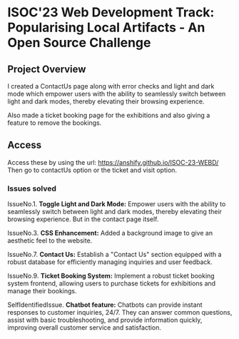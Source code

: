 # ISOC'23 Web Development Track: Popularising Local Artifacts - An Open Source Challenge

## Project Overview

I created a ContactUs page along with error checks and light and dark mode which empower users with the ability to seamlessly switch between light and dark modes, thereby elevating their browsing experience.

Also made a ticket booking page for the exhibitions and also giving a feature to remove the bookings.

## Access

Access these by using the url:  https://anshify.github.io/ISOC-23-WEBD/
Then go to contactUs option or the ticket and visit option.

### Issues solved

IssueNo.1. **Toggle Light and Dark Mode:** Empower users with the ability to seamlessly switch between light and dark modes, thereby elevating their browsing experience. But in the contact page itself.

IssueNo.3. **CSS Enhancement:** Added a background image to give an aesthetic feel to the website.

IssueNo.7. **Contact Us:** Establish a "Contact Us" section equipped with a robust database for efficiently managing inquiries and user feedback.

IssueNo.9. **Ticket Booking System:** Implement a robust ticket booking system frontend, allowing users to purchase tickets for exhibitions and manage their bookings.

SelfIdentifiedIssue. **Chatbot feature:** Chatbots can provide instant responses to customer inquiries, 24/7. They can answer common questions, assist with basic troubleshooting, and provide information quickly, improving overall customer service and satisfaction.
